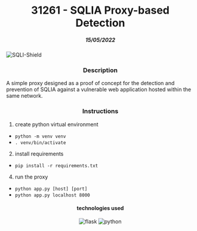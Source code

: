 <h1 align="center">31261 - SQLIA Proxy-based Detection</h1>
<h5 align="center">15/05/2022</h5>

![SQLI-Shield](https://user-images.githubusercontent.com/19354579/169407837-5e9368d9-642d-43bd-b6fc-c154d94f34c5.png)

<h3 align="center">Description</h3>

A simple proxy designed as a proof of concept for the detection and prevention of SQLIA against a vulnerable web application hosted within the same network.

<h3 align="center">Instructions</h3>

1. create python virtual environment
- `python -m venv venv`
- `. venv/bin/activate`

2. install requirements
- `pip install -r requirements.txt`

4. run the proxy
- `python app.py [host] [port]`
- `python app.py localhost 8000`

<h4 align="center">technologies used</h4>
<div align="center">
   <img alt="flask" src="https://img.shields.io/badge/-Flask-black?logo=flask">
   <img alt="python" src="https://img.shields.io/badge/-Python-black?logo=python&logoColor=yellow">
</div>
